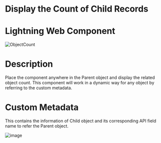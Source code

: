 # Display the Count of Child Records 
# Lightning Web Component 

 
![ObjectCount](https://user-images.githubusercontent.com/26570884/84431935-1d4d4b80-abfa-11ea-8742-b066c6d6aec2.png)

# Description 

Place the component anywhere in the Parent object and display the related object count. This component will work in a dynamic way for any object by referring to the custom metadata. 

# Custom Metadata

This contains the information of Child object and its corresponding API field name to refer the Parent object. 

![image](https://user-images.githubusercontent.com/26570884/84782938-a8da2a00-afb6-11ea-8fff-2393c3e58e70.png)
